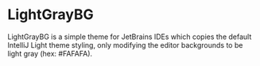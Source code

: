 # LightGrayBG
LightGrayBG is a simple theme for JetBrains IDEs which copies the default IntelliJ Light theme styling, only modifying the editor backgrounds to be light gray (hex: #FAFAFA).
